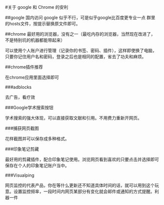#关于 google 和 Chrome 的安利

##google 
国内访问 google 似乎不行，可是似乎google比百度更专业一点
群里的hosts文件，按提示替换原文件即可。

##chrome
最好用的浏览器，没有之一（最吃内存的浏览器，当然现在改进了，不是特别坑的机器都能带起来）

可以使用个人账户进行管理（记录你的书签、密码、插件），这样即使换了电脑，只要你记住用户名和密码，登录之后也是相同的配置，省去了功夫和麻烦。

##chrome插件推荐

在chrome应用里面选择即可

###adblocks 

去广告，看疗效

###Google学术搜索按钮 

学术搜索的强大体现，可以直接获取文献和引用。不用费力重新开网页。

###捕获网页截图 

花样截图并可以保存成多种格式。

###印象笔记剪藏 

最好用的剪藏插件，配合印象笔记使用。浏览网页看到喜欢的只要点击并选择即可保存在个人的印象笔记账户当中。

###Visualping 

网页监控的代表产品，你在等什么更新还不知道具体时间的话，就可以用到这个玩意。设置监控频率，一段时间内网页某部分有变化就会邮件或通知的方式提醒。利器一件
